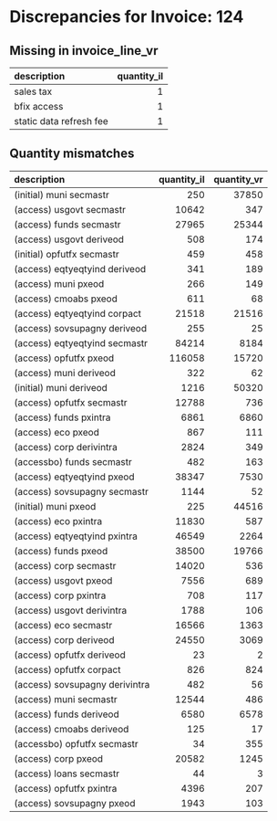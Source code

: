 # Discrepancies for Invoice: 124

## Missing in invoice_line_vr

| description             |   quantity_il |
|:------------------------|--------------:|
| sales tax               |             1 |
| bfix access             |             1 |
| static data refresh fee |             1 |

## Quantity mismatches

| description                    |   quantity_il |   quantity_vr |
|:-------------------------------|--------------:|--------------:|
| (initial) muni secmastr        |           250 |         37850 |
| (access) usgovt secmastr       |         10642 |           347 |
| (access) funds secmastr        |         27965 |         25344 |
| (access) usgovt deriveod       |           508 |           174 |
| (initial) opfutfx secmastr     |           459 |           458 |
| (access) eqtyeqtyind deriveod  |           341 |           189 |
| (access) muni pxeod            |           266 |           149 |
| (access) cmoabs pxeod          |           611 |            68 |
| (access) eqtyeqtyind corpact   |         21518 |         21516 |
| (access) sovsupagny deriveod   |           255 |            25 |
| (access) eqtyeqtyind secmastr  |         84214 |          8184 |
| (access) opfutfx pxeod         |        116058 |         15720 |
| (access) muni deriveod         |           322 |            62 |
| (initial) muni deriveod        |          1216 |         50320 |
| (access) opfutfx secmastr      |         12788 |           736 |
| (access) funds pxintra         |          6861 |          6860 |
| (access) eco pxeod             |           867 |           111 |
| (access) corp derivintra       |          2824 |           349 |
| (accessbo) funds secmastr      |           482 |           163 |
| (access) eqtyeqtyind pxeod     |         38347 |          7530 |
| (access) sovsupagny secmastr   |          1144 |            52 |
| (initial) muni pxeod           |           225 |         44516 |
| (access) eco pxintra           |         11830 |           587 |
| (access) eqtyeqtyind pxintra   |         46549 |          2264 |
| (access) funds pxeod           |         38500 |         19766 |
| (access) corp secmastr         |         14020 |           536 |
| (access) usgovt pxeod          |          7556 |           689 |
| (access) corp pxintra          |           708 |           117 |
| (access) usgovt derivintra     |          1788 |           106 |
| (access) eco secmastr          |         16566 |          1363 |
| (access) corp deriveod         |         24550 |          3069 |
| (access) opfutfx deriveod      |            23 |             2 |
| (access) opfutfx corpact       |           826 |           824 |
| (access) sovsupagny derivintra |           482 |            56 |
| (access) muni secmastr         |         12544 |           486 |
| (access) funds deriveod        |          6580 |          6578 |
| (access) cmoabs deriveod       |           125 |            17 |
| (accessbo) opfutfx secmastr    |            34 |           355 |
| (access) corp pxeod            |         20582 |          1245 |
| (access) loans secmastr        |            44 |             3 |
| (access) opfutfx pxintra       |          4396 |           207 |
| (access) sovsupagny pxeod      |          1943 |           103 |
